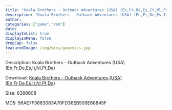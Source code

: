 ```yaml
---
title: "Koala Brothers - Outback Adventures (USA) (En,Fr,De,Es,It,Nl,Pt,Da)"
description: "Koala Brothers - Outback Adventures (USA) (En,Fr,De,Es,It,Nl,Pt,Da)"
author: 
categories: ["game","rom"]
date: 
displayInList: true
displayInMenu: false
dropCap: false
featuredImage: /img/miss/gamemiss.jpg
---
```


Description: Koala Brothers - Outback Adventures (USA) (En,Fr,De,Es,It,Nl,Pt,Da)

Download: <a style="text-decoration:underline;" href="https://mega.nz/#!uaBmiYYA!Py2IvV0b9Z72_Idxe-oyl490aD8kesjCJkNUQM-9k-Y" target = "_blank" rel = "nofollow" > Koala Brothers - Outback Adventures (USA) (En,Fr,De,Es,It,Nl,Pt,Da)</a>

Size: 8388608

MD5: 56AE7F3683083A70FD36EB509E68845F


